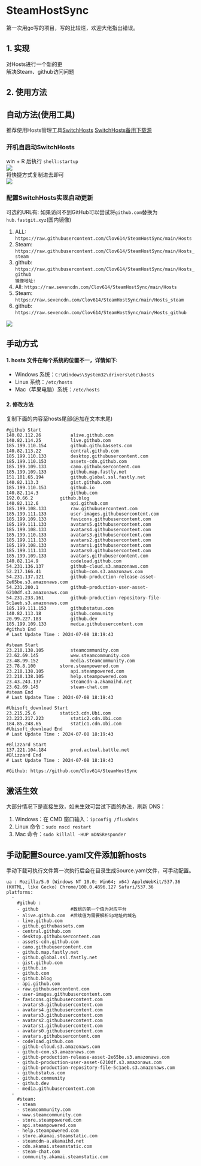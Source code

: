 # SteamHostSync
第一次用go写的项目，写的比较烂，欢迎大佬指出错误。

## 1. 实现
对Hosts进行一个新的更  
解决Steam、github访问问题

## 2. 使用方法
## 自动方法(使用工具)
推荐使用Hosts管理工具[SwitchHosts](https://github.com/oldj/SwitchHosts) 
[SwitchHosts备用下载源](https://nas.iaimi.info/s/nT5pb8jMQp32QwB)
### 开机自启动SwitchHosts
win + R 后执行 `shell:startup`    
![](/img/1.png)  
将快捷方式复制进去即可  
![](/img/2.png)  
### 配置SwitchHosts实现自动更新  
可选的URL有:
如果访问不到GitHub可以尝试将`github.com`替换为`hub.fastgit.xyz`(国内镜像)
1. ALL: `https://raw.githubusercontent.com/Clov614/SteamHostSync/main/Hosts`  
2. Steam: `https://raw.githubusercontent.com/Clov614/SteamHostSync/main/Hosts_steam`  
3. github: `https://raw.githubusercontent.com/Clov614/SteamHostSync/main/Hosts_github`    
`镜像地址:`
4. All: `https://raw.sevencdn.com/Clov614/SteamHostSync/main/Hosts`  
5. Steam: `https://raw.sevencdn.com/Clov614/SteamHostSync/main/Hosts_steam`  
6. github: `https://raw.sevencdn.com/Clov614/SteamHostSync/main/Hosts_github`  

![](/img/3.png)

## 手动方式
#### 1. hosts 文件在每个系统的位置不一，详情如下:
- Windows 系统：`C:\Windows\System32\drivers\etc\hosts`
- Linux 系统：`/etc/hosts`
- Mac（苹果电脑）系统：`/etc/hosts`

#### 2. 修改方法
复制下面的内容至hosts尾部(追加在文本末尾)

```
#github Start
140.82.112.26			alive.github.com
140.82.114.25			live.github.com
185.199.110.154			github.githubassets.com
140.82.113.22			central.github.com
185.199.110.133			desktop.githubusercontent.com
185.199.110.153			assets-cdn.github.com
185.199.109.133			camo.githubusercontent.com
185.199.109.133			github.map.fastly.net
151.101.65.194			github.global.ssl.fastly.net
140.82.113.3			gist.github.com
185.199.110.153			github.io
140.82.114.3			github.com
192.0.66.2			github.blog
140.82.112.6			api.github.com
185.199.108.133			raw.githubusercontent.com
185.199.111.133			user-images.githubusercontent.com
185.199.109.133			favicons.githubusercontent.com
185.199.111.133			avatars5.githubusercontent.com
185.199.108.133			avatars4.githubusercontent.com
185.199.110.133			avatars3.githubusercontent.com
185.199.111.133			avatars2.githubusercontent.com
185.199.108.133			avatars1.githubusercontent.com
185.199.111.133			avatars0.githubusercontent.com
185.199.109.133			avatars.githubusercontent.com
140.82.114.9			codeload.github.com
54.231.136.137			github-cloud.s3.amazonaws.com
52.217.166.41			github-com.s3.amazonaws.com
54.231.137.121			github-production-release-asset-2e65be.s3.amazonaws.com
54.231.200.1			github-production-user-asset-6210df.s3.amazonaws.com
54.231.233.161			github-production-repository-file-5c1aeb.s3.amazonaws.com
185.199.111.153			githubstatus.com
140.82.113.18			github.community
20.99.227.183			github.dev
185.199.109.133			media.githubusercontent.com
#github End
# Last Update Time : 2024-07-08 18:19:43 

#steam Start
23.210.138.105			steamcommunity.com
23.62.69.145			www.steamcommunity.com
23.48.99.152			media.steamcommunity.com
23.78.8.100			store.steampowered.com
23.210.138.105			api.steampowered.com
23.210.138.105			help.steampowered.com
23.43.243.137			steamcdn-a.akamaihd.net
23.62.69.145			steam-chat.com
#steam End
# Last Update Time : 2024-07-08 18:19:43 

#Ubisoft_download Start
23.215.25.6			static3.cdn.Ubi.com
23.223.217.223			static2.cdn.Ubi.com
184.85.248.65			static1.cdn.Ubi.com
#Ubisoft_download End
# Last Update Time : 2024-07-08 18:19:43 

#Blizzard Start
137.221.104.184			prod.actual.battle.net
#Blizzard End
# Last Update Time : 2024-07-08 18:19:43 

#Github: https://github.com/Clov614/SteamHostSync

```

## 激活生效
大部分情况下是直接生效，如未生效可尝试下面的办法，刷新 DNS：
1. Windows：在 CMD 窗口输入：`ipconfig /flushdns`
2. Linux 命令：`sudo nscd restart`
3. Mac 命令：`sudo killall -HUP mDNSResponder`  

## 手动配置Source.yaml文件添加新hosts  
手动下载可执行文件第一次执行后会在目录生成Source.yaml文件，可手动配置。  

```
ua : Mozilla/5.0 (Windows NT 10.0; Win64; x64) AppleWebKit/537.36 (KHTML, like Gecko) Chrome/100.0.4896.127 Safari/537.36
platforms:
  -
    #github :
    - github            #数组的第一个值为对应平台
    - alive.github.com  #后续值为需要解析ip地址的域名
    - live.github.com
    - github.githubassets.com
    - central.github.com
    - desktop.githubusercontent.com
    - assets-cdn.github.com
    - camo.githubusercontent.com
    - github.map.fastly.net
    - github.global.ssl.fastly.net
    - gist.github.com
    - github.io
    - github.com
    - github.blog
    - api.github.com
    - raw.githubusercontent.com
    - user-images.githubusercontent.com
    - favicons.githubusercontent.com
    - avatars5.githubusercontent.com
    - avatars4.githubusercontent.com
    - avatars3.githubusercontent.com
    - avatars2.githubusercontent.com
    - avatars1.githubusercontent.com
    - avatars0.githubusercontent.com
    - avatars.githubusercontent.com
    - codeload.github.com
    - github-cloud.s3.amazonaws.com
    - github-com.s3.amazonaws.com
    - github-production-release-asset-2e65be.s3.amazonaws.com
    - github-production-user-asset-6210df.s3.amazonaws.com
    - github-production-repository-file-5c1aeb.s3.amazonaws.com
    - githubstatus.com
    - github.community
    - github.dev
    - media.githubusercontent.com
  -
    #steam:
    - steam
    - steamcommunity.com
    - www.steamcommunity.com
    - store.steampowered.com
    - api.steampowered.com
    - help.steampowered.com
    - store.akamai.steamstatic.com
    - steamcdn-a.akamaihd.net
    - cdn.akamai.steamstatic.com
    - steam-chat.com
    - community.akamai.steamstatic.com
```
